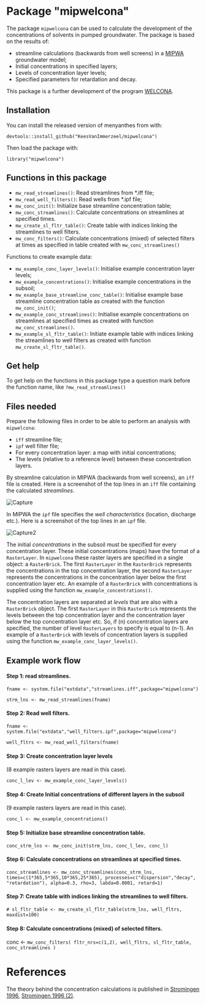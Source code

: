 # Package "mipwelcona"

<!-- badges: start -->
<!-- badges: end -->

The package `mipwelcona` can be used to calculate the development of the concentrations of solvents in pumped groundwater. The package is based on the results of:

* streamline calculations (backwards from well screens) in a [MIPWA](https://oss.deltares.nl/web/imod/mipwa-showcase) groundwater model;
* Initial concentrations in specified layers;
* Levels of concentration layer levels; 
* Specified parameters for retardation and decay.

This package is a further development of the program [WELCONA](https://edepot.wur.nl/10147).

## Installation

You can install the released version of menyanthes from with:

`devtools::install_github("KeesVanImmerzeel/mipwelcona")`

Then load the package with:

`library("mipwelcona")` 

## Functions in this package
- `mw_read_streamlines()`: Read streamlines from *.iff file;
- `mw_read_well_filters()`: Read wells from *.ipf file;
- `mw_conc_init()`: Initialize base streamline concentration table;
- `mw_conc_streamlines()`: Calculate concentrations on streamlines at specified times.
- `mw_create_sl_fltr_table()`: Create table with indices linking the streamlines to well filters.
- `mw_conc_filters()`: Calculate concentrations (mixed) of selected filters at times as specified in table created     with `mw_conc_streamlines()`

Functions to create example data:

- `mw_example_conc_layer_levels()`: Initialise example concentration layer levels;
- `mw_example_concentrations()`: Initialise example concentrations in the subsoil; 
- `mw_example_base_streamline_conc_table()`: Initialise example base streamline concentration table as created with the function `mw_conc_init()`; 
- `mw_example_conc_streamlines()`: Initialise example concentrations on streamlines at specified times as created with function `mw_conc_streamlines()`.
- `mw_example_sl_fltr_table()`: Initiate example table with indices linking the streamlines to well filters as created with function `mw_create_sl_fltr_table()`.

## Get help

To get help on the functions in this package type a question mark before the function name, like `?mw_read_streamlines()`

## Files needed

Prepare the following files in order to be able to perform an analysis with `mipwelcona`:

* `iff` streamline file;
* `ipf` well filter file;
* For every concentration layer: a map with initial concentrations; 
* The levels (relative to a reference level) between these concentration layers.


By streamline calculation in MIPWA (backwards from well screens), an `iff` file is created. Here is a screenshot of the top lines in an `iff` file containing the calculated *streamlines*.

![Capture](https://user-images.githubusercontent.com/16401251/94780598-001ad380-03c9-11eb-9558-82b8f4da889c.PNG)

In MIPWA the `ipf` file specifies the *well characteristics* (location, discharge etc.). Here is a screenshot of the top lines in an `ipf` file.

![Capture2](https://user-images.githubusercontent.com/16401251/94781503-3a38a500-03ca-11eb-96ab-6d6c9ed4637f.PNG)

The initial *concentrations* in the subsoil must be specified for every concentration layer. These initial concentrations (maps) have the format of a `RasterLayer`. In `mipwelcona` these raster layers are specified in a single object: a `RasterBrick`. The first `RasterLayer` in the `RasterBrick` represents the concentrations in the top concentration layer, the second `RasterLayer` represents the concentrations in the concentration layer below the first concentration layer etc. An example of a `RasterBrick` with concentrations is supplied using the function `mw_example_concentrations()`.

The concentration layers are separated at *levels* that are also with a `RasterBrick` object. The first `RasterLayer` in this `RasterBrick` represents the levels between the top concentration layer and the concentration layer below the top concentration layer etc. So, if (n) concentration layers are specified, the number of level `RasterLayers` to specify is equal to (n-1). An example of a `RasterBrick` with levels of concentration layers is supplied using the function `mw_example_conc_layer_levels()`.


## Example work flow

#### Step 1: read streamlines.
`fname <- system.file("extdata","streamlines.iff",package="mipwelcona")`

`strm_lns <- mw_read_streamlines(fname)`

#### Step 2: Read well filters.
`fname <- system.file("extdata","well_filters.ipf",package="mipwelcona")`

`well_fltrs <- mw_read_well_filters(fname)`

#### Step 3: Create concentration layer levels 
(8 example rasters layers are read in this case).

`conc_l_lev <- mw_example_conc_layer_levels()`

#### Step 4: Create Initial concentrations of different layers in the subsoil 
(9 example rasters layers are read in this case).

`conc_l <- mw_example_concentrations()`

#### Step 5: Initialize base streamline concentration table.
`conc_strm_lns <- mw_conc_init(strm_lns, conc_l_lev, conc_l)`

#### Step 6: Calculate concentrations on streamlines at specified times.
`conc_streamlines <- mw_conc_streamlines(conc_strm_lns, times=c(1*365,5*365,10*365,25*365), processes=c("dispersion","decay", "retardation"), alpha=0.3, rho=3, labda=0.0001, retard=1)`

#### Step 7: Create table with indices linking the streamlines to well filters.
`# sl_fltr_table <- mw_create_sl_fltr_table(strm_lns, well_fltrs, maxdist=100)`

#### Step 8: Calculate concentrations (mixed) of selected filters.
conc <- `mw_conc_filters( fltr_nrs=c(1,2), well_fltrs, sl_fltr_table, conc_streamlines )`

# References

The theory behind the concentration calculations is published in [Stromingen 1996](https://edepot.wur.nl/10128), [Stromingen 1996 (2)](https://www.nhv.nu/uploads/fileservice/stromingen/attachment/1996-3_Brieven.pdf).





